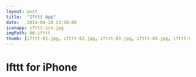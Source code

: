 ```yaml
---
layout: post
title:  "Ifttt App"
date:   2014-04-18 13:30:00
iconapp: ifttt-ico.jpg
imgPath: 06-ifttt
thumb: [ifttt-01.jpg, ifttt-02.jpg, ifttt-03.jpg, ifttt-04.jpg, ifttt-05.jpg, ifttt-06.jpg, ifttt-07.jpg, ifttt-08.jpg, ifttt-09.jpg, ifttt-10.jpg, ifttt-11.jpg, ifttt-12.jpg, ifttt-13.jpg]
---
```


# Ifttt for iPhone